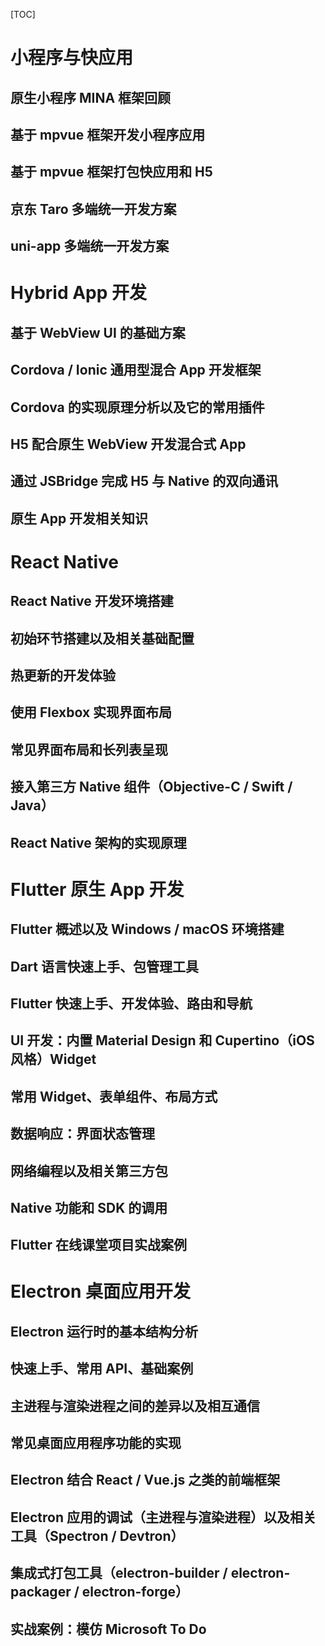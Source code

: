[TOC]

# 小程序与快应用

## 原生小程序 MINA 框架回顾
## 基于 mpvue 框架开发小程序应用
## 基于 mpvue 框架打包快应用和 H5
## 京东 Taro 多端统一开发方案
## uni-app 多端统一开发方案

# Hybrid App 开发

## 基于 WebView UI 的基础方案
## Cordova / Ionic 通用型混合 App 开发框架
## Cordova 的实现原理分析以及它的常用插件
## H5 配合原生 WebView 开发混合式 App
## 通过 JSBridge 完成 H5 与 Native 的双向通讯
## 原生 App 开发相关知识

# React Native

## React Native 开发环境搭建
## 初始环节搭建以及相关基础配置
## 热更新的开发体验
## 使用 Flexbox 实现界面布局
## 常见界面布局和长列表呈现
## 接入第三方 Native 组件（Objective-C / Swift / Java）
## React Native 架构的实现原理

# Flutter 原生 App 开发

## Flutter 概述以及 Windows / macOS 环境搭建
## Dart 语言快速上手、包管理工具
## Flutter 快速上手、开发体验、路由和导航
## UI 开发：内置 Material Design 和 Cupertino（iOS风格）Widget
## 常用 Widget、表单组件、布局方式
## 数据响应：界面状态管理
## 网络编程以及相关第三方包
## Native 功能和 SDK 的调用
## Flutter 在线课堂项目实战案例

# Electron 桌面应用开发

## Electron 运行时的基本结构分析
## 快速上手、常用 API、基础案例
## 主进程与渲染进程之间的差异以及相互通信
## 常见桌面应用程序功能的实现
## Electron 结合 React / Vue.js 之类的前端框架
## Electron 应用的调试（主进程与渲染进程）以及相关工具（Spectron / Devtron）
## 集成式打包工具（electron-builder / electron-packager / electron-forge）
## 实战案例：模仿 Microsoft To Do
